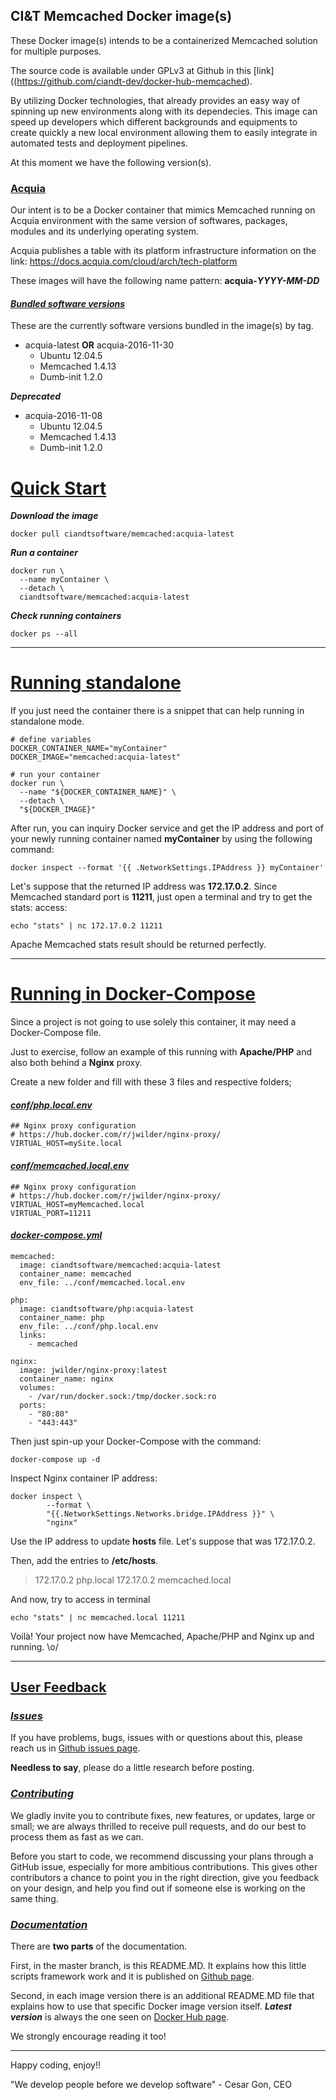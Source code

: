 ## CI&T Memcached Docker image(s)

These Docker image(s) intends to be a containerized Memcached solution for multiple purposes.

The source code is available under GPLv3 at Github in this [link]((https://github.com/ciandt-dev/docker-hub-memcached).

By utilizing Docker technologies, that already provides an easy way of spinning up new environments along with its dependecies. This image can speed up developers which different backgrounds and equipments to create quickly a new local environment allowing them to easily integrate in automated tests and deployment pipelines.

At this moment we have the following version(s).

### [Acquia](#acquia)

Our intent is to be a Docker container that mimics Memcached running on Acquia environment with the same version of softwares, packages, modules and its underlying operating system.

Acquia publishes a table with its platform infrastructure information on the link: https://docs.acquia.com/cloud/arch/tech-platform

These images will have the following name pattern: __acquia-*YYYY-MM-DD*__

#### [*Bundled software versions*](#software-versions)

These are the currently software versions bundled in the image(s) by tag.

* acquia-latest __OR__ acquia-2016-11-30
  * Ubuntu 12.04.5
  * Memcached 1.4.13
  * Dumb-init 1.2.0

__*Deprecated*__

* acquia-2016-11-08
  * Ubuntu 12.04.5
  * Memcached 1.4.13
  * Dumb-init 1.2.0

# [Quick Start](#quickstart)

__*Download the image*__

```
docker pull ciandtsoftware/memcached:acquia-latest
```

__*Run a container*__

```
docker run \
  --name myContainer \
  --detach \
  ciandtsoftware/memcached:acquia-latest
```

__*Check running containers*__

```
docker ps --all
```

* * *

# [Running standalone](#running-standalone)

If you just need the container there is a snippet that can help running in standalone mode.

```
# define variables
DOCKER_CONTAINER_NAME="myContainer"
DOCKER_IMAGE="memcached:acquia-latest"

# run your container
docker run \
  --name "${DOCKER_CONTAINER_NAME}" \
  --detach \
  "${DOCKER_IMAGE}"
```

After run, you can inquiry Docker service and get the IP address and port of your newly running container named __myContainer__ by using the following command:

```
docker inspect --format '{{ .NetworkSettings.IPAddress }} myContainer'
```

Let's suppose that the returned IP address was __172.17.0.2__.
Since Memcached standard port is __11211__, just open a terminal and try to get the stats: access:

```
echo "stats" | nc 172.17.0.2 11211
```

Apache Memcached stats result should be returned perfectly.

* * *

# [Running in Docker-Compose](#running-docker-compose)

Since a project is not going to use solely this container, it may need a Docker-Compose file.

Just to exercise, follow an example of this running with __Apache/PHP__ and also both behind a __Nginx__ proxy.

Create a new folder and fill with these 3 files and respective folders;

#### [__*conf/php.local.env*__](#php-env)

```
## Nginx proxy configuration
# https://hub.docker.com/r/jwilder/nginx-proxy/
VIRTUAL_HOST=mySite.local
```

#### [__*conf/memcached.local.env*__](#memcached-env)

```
## Nginx proxy configuration
# https://hub.docker.com/r/jwilder/nginx-proxy/
VIRTUAL_HOST=myMemcached.local
VIRTUAL_PORT=11211
```

#### [__*docker-compose.yml*__](#docker-compose)

```
memcached:
  image: ciandtsoftware/memcached:acquia-latest
  container_name: memcached
  env_file: ../conf/memcached.local.env

php:
  image: ciandtsoftware/php:acquia-latest
  container_name: php
  env_file: ../conf/php.local.env
  links:
    - memcached

nginx:
  image: jwilder/nginx-proxy:latest
  container_name: nginx
  volumes:
    - /var/run/docker.sock:/tmp/docker.sock:ro
  ports:
    - "80:80"
    - "443:443"
```

Then just spin-up your Docker-Compose with the command:

```
docker-compose up -d
```

Inspect Nginx container IP address:

```
docker inspect \
        --format \
        "{{.NetworkSettings.Networks.bridge.IPAddress }}" \
        "nginx"
```

Use the IP address to update __hosts__ file. Let's suppose that was 172.17.0.2.

Then, add the entries to __/etc/hosts__.

> 172.17.0.2 php.local
> 172.17.0.2 memcached.local

And now, try to access in terminal

```
echo "stats" | nc memcached.local 11211
```

Voilà!
Your project now have Memcached, Apache/PHP and Nginx up and running.
\\o/

* * *

## [User Feedback](#user-feedback)

### [*Issues*](#issues)

If you have problems, bugs, issues with or questions about this, please reach us in [Github issues page](https://github.com/ciandt-dev/docker-hub-memcached/issues).

__Needless to say__, please do a little research before posting.

### [*Contributing*](#contributing)

We gladly invite you to contribute fixes, new features, or updates, large or small; we are always thrilled to receive pull requests, and do our best to process them as fast as we can.

Before you start to code, we recommend discussing your plans through a GitHub issue, especially for more ambitious contributions. This gives other contributors a chance to point you in the right direction, give you feedback on your design, and help you find out if someone else is working on the same thing.

### [*Documentation*](#documentation)

There are __two parts__ of the documentation.

First, in the master branch, is this README.MD. It explains how this little scripts framework work and it is published on [Github page](https://github.com/ciandt-dev/docker-hub-memcached).

Second, in each image version there is an additional README.MD file that explains how to use that specific Docker image version itself. __*Latest version*__ is always the one seen on [Docker Hub page](https://hub.docker.com/r/ciandtsoftware/memcached).

We strongly encourage reading it too!

* * *

Happy coding, enjoy!!

"We develop people before we develop software" - Cesar Gon, CEO
